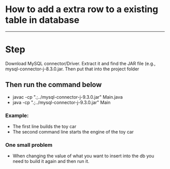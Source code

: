 
# How to add a extra row to a existing table in database 

---

#  Step
Download MySQL connector/Driver. Extract it and find the JAR file (e.g., mysql-connector-j-8.3.0.jar.
Then put that into the project folder

## Then run the command below
- javac -cp ".;../mysql-connector-j-9.3.0.jar" Main.java
- java -cp ".;../mysql-connector-j-9.3.0.jar" Main

### Example: 
- The first line builds the toy car 
- The second command line starts the engine of the toy car 

### One small problem
- When changing the value of what you want to insert into the db you need to build it again and then run it.



